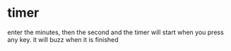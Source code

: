 # timer
enter the minutes, then the second and the timer will start when you press any key. it will buzz when it is finished
